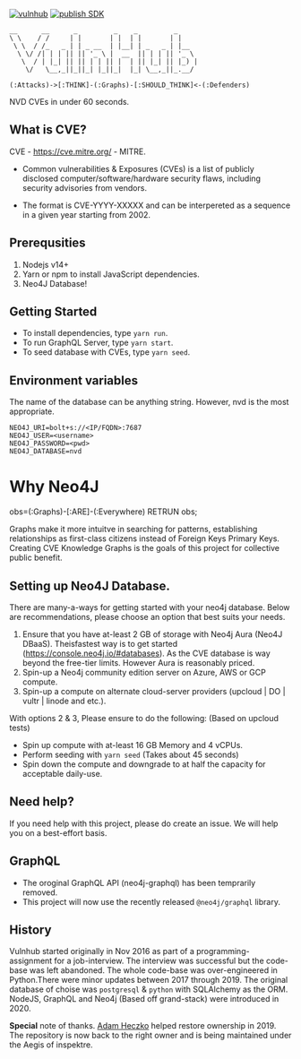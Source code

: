 [![vulnhub](https://github.com/inspektre/vulnhub/actions/workflows/cron.yml/badge.svg?branch=main&event=workflow_run)](https://github.com/inspektre/vulnhub/actions/workflows/cron.yml) 
[![publish SDK](https://github.com/inspektre/vulnhub/actions/workflows/publish.yaml/badge.svg?branch=main&event=workflow_run)](https://github.com/inspektre/vulnhub/actions/workflows/publish.yaml)

 ```
 __      __      _         _    _         _
 \ \    / /     | |       | |  | |       | |
  \ \  / /_   _ | | _ __  | |__| | _   _ | |__
   \ \/ /| | | || || '_ \ |  __  || | | || '_ \ 
    \  / | |_| || || | | || |  | || |_| || |_) |
     \/   \__,_||_||_| |_||_|  |_| \__,_||_.__/ 

```

 ```(:Attacks)->[:THINK]-(:Graphs)-[:SHOULD_THINK]<-(:Defenders)```

NVD CVEs in under 60 seconds.

## What is CVE?
CVE - https://cve.mitre.org/ - MITRE.

- Common vulnerabilities & Exposures (CVEs) is a list of publicly disclosed computer/software/hardware security flaws, including security advisories from vendors. 

- The format is CVE-YYYY-XXXXX and can be interpereted as a sequence in a given year starting from 2002.


## Prerequsities
1. Nodejs v14+
2. Yarn or npm to install JavaScript dependencies.
3. Neo4J Database!

## Getting Started

- To install dependencies, type `yarn run`.
- To run GraphQL Server, type `yarn start`.
- To seed database with CVEs, type `yarn seed`.

## Environment variables
The name of the database can be anything string. However, nvd is the most appropriate.
```
NEO4J_URI=bolt+s://<IP/FQDN>:7687
NEO4J_USER=<username>
NEO4J_PASSWORD=<pwd>
NEO4J_DATABASE=nvd
```

# Why Neo4J

obs=(:Graphs)-[:ARE]-(:Everywhere) RETRUN obs;

Graphs make it more intuitve in searching for patterns, establishing relationships as first-class citizens instead of Foreign Keys Primary Keys. Creating CVE Knowledge Graphs is the goals of this project for collective public benefit.


## Setting up Neo4J Database.
There are many-a-ways for getting started with your neo4j database. Below are recommendations, please choose an option that best suits your needs.

1. Ensure that you have at-least 2 GB of storage with Neo4j Aura (Neo4J DBaaS). Theisfastest way is to get started (https://console.neo4j.io/#databases). As the CVE database is way beyond the free-tier limits. However Aura is reasonably priced.
2. Spin-up a Neo4j community edition server on Azure, AWS or GCP compute.
3. Spin-up a compute on alternate cloud-server providers (upcloud | DO | vultr | linode and etc.).

With options 2 & 3, Please ensure to do the following: (Based on upcloud tests)

- Spin up compute with at-least 16 GB Memory and 4 vCPUs.
- Perform seeding with `yarn seed` (Takes about 45 seconds)
- Spin down the compute and downgrade to at half the capacity for acceptable daily-use.


## Need help?
If you need help with this project, please do create an issue. We will help you on a best-effort basis.


## GraphQL
- The oroginal GraphQL API (neo4j-graphql) has been temprarily removed.
- This project will now use the recently released `@neo4j/graphql` library.

## History

Vulnhub started originally in Nov 2016 as part of a programming-assignment for a job-interview. The interview was successful but the code-base was left abandoned. The whole code-base was over-engineered in Python.There were minor updates between 2017 through 2019. The original database of choise was `postgresql` & `python` with SQLAlchemy as the ORM. NodeJS, GraphQL and Neo4j (Based off grand-stack) were introduced in 2020. 


**Special** note of thanks.
[Adam Heczko](https://github.com/miradam) helped restore ownership in 2019. The repository is now back to the right owner and is being maintained under the Aegis of inspektre.